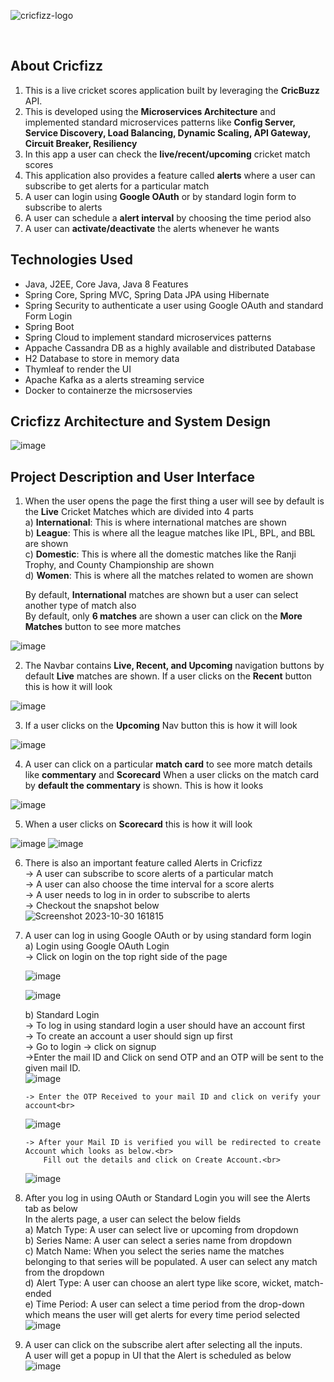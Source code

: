 <a name="readme-top"></a>


![cricfizz-logo](https://github.com/BelugulaShushanth/CricFizzApp/assets/66299354/5c10b7aa-6f6d-493c-bea8-1a2dff258967)
<!-- PROJECT LOGO -->
<br />



<!-- ABOUT THE PROJECT -->
## About Cricfizz
<ol>
  <li>This is a live cricket scores application built by leveraging the <b>CricBuzz</b> API.</li>
  <li>This is developed using the <b>Microservices Architecture</b> and implemented standard microservices patterns like <b>Config Server, Service Discovery, Load Balancing, Dynamic Scaling, API Gateway, Circuit 
   Breaker, Resiliency</b></li>
  <li>In this app a user can check the <b>live/recent/upcoming</b> cricket match scores</li>
  <li>This application also provides a feature called <b>alerts</b> where a user can subscribe to get alerts for a particular match</li>
  <li>A user can login using <b>Google OAuth</b> or by standard login form to subscribe to alerts</li>
  <li>A user can schedule a <b>alert interval</b> by choosing the time period also</li>
  <li>A user can <b>activate/deactivate</b> the alerts whenever he wants</li>
</ol>



## Technologies Used


<ul>
<li>Java, J2EE, Core Java, Java 8 Features</li>
<li>Spring Core, Spring MVC, Spring Data JPA using Hibernate</li>
<li>Spring Security to authenticate a user using Google OAuth and standard Form Login</li>
<li>Spring Boot</li>
<li>Spring Cloud to implement standard microservices patterns</li>
<li>Appache Cassandra DB as a highly available and distributed Database</li>
<li>H2 Database to store in memory data</li>
<li>Thymleaf to render the UI</li>
<li>Apache Kafka as a alerts streaming service</li>
<li>Docker to containerze the micrsoservies</li>
</ul>


## Cricfizz Architecture and System Design
![image](https://github.com/BelugulaShushanth/CricFizzApp/assets/66299354/778aab9b-6257-42f6-a259-bbf87bc78bd0)



## Project Description and User Interface

1. When the user opens the page the first thing a user will see by default is the **Live** Cricket Matches which are divided into 4 parts<br>
       a) **International**: This is where international matches are shown<br>
       b) **League**: This is where all the league matches like IPL, BPL, and BBL are shown<br>
       c) **Domestic**: This is where all the domestic matches like the Ranji Trophy, and County Championship are shown<br>
       d) **Women**: This is where all the matches related to women are shown<br>
       
   By default, **International** matches are shown but a user can select another type of match also<br>
   By default, only **6 matches** are shown a user can click on the **More Matches** button to see more matches
   
![image](https://github.com/BelugulaShushanth/CricFizzApp/assets/66299354/3aa1b371-aafe-4b10-a715-157c02368705)



2. The Navbar contains **Live, Recent, and Upcoming** navigation buttons by default **Live** matches are shown. If a user clicks on the **Recent** button this is how it will look
   
![image](https://github.com/BelugulaShushanth/CricFizzApp/assets/66299354/5c4e0b44-2b5a-42b9-94cc-b73d455a2c37)



3. If a user clicks on the **Upcoming** Nav button this is how it will look

![image](https://github.com/BelugulaShushanth/CricFizzApp/assets/66299354/75d192dc-014f-41ba-ad68-26102c13ebe4)



4. A user can click on a particular **match card** to see more match details like **commentary** and **Scorecard**
   When a user clicks on the match card by **default the commentary** is shown. This is how it looks

![image](https://github.com/BelugulaShushanth/CricFizzApp/assets/66299354/9887e8a7-7302-4640-bf41-c302aa65d346)



5. When a user clicks on **Scorecard** this is how it will look

![image](https://github.com/BelugulaShushanth/CricFizzApp/assets/66299354/acf16660-d386-4fa8-8b35-ae3bf949fffa)
![image](https://github.com/BelugulaShushanth/CricFizzApp/assets/66299354/ae058d2b-f3ee-446f-b224-33560500c936)



6. There is also an important feature called Alerts in Cricfizz<br>
     -> A user can subscribe to score alerts of a particular match<br>
     -> A user can also choose the time interval for a score alerts <br>
     -> A user needs to log in in order to subscribe to alerts<br>
     -> Checkout the snapshot below<br>
   ![Screenshot 2023-10-30 161815](https://github.com/BelugulaShushanth/CricFizzApp/assets/66299354/3cf27254-96af-4aa3-a274-7e8921cf276b)




7. A user can log in using Google OAuth or by using standard form login<br>
    a) Login using Google OAuth Login<br>
       -> Click on login on the top right side of the page
   
      ![image](https://github.com/BelugulaShushanth/CricFizzApp/assets/66299354/01254652-6bfe-4b92-9ecf-0c73418aaedf)

      ![image](https://github.com/BelugulaShushanth/CricFizzApp/assets/66299354/4bf9673e-12d9-4767-b11b-557a48af33b5)

   b) Standard Login<br>
       -> To log in using standard login a user should have an account first<br>
       -> To create an account a user should sign up first<br>
       -> Go to login -> click on signup<br>
       ->Enter the mail ID and Click on send OTP and an OTP will be sent to the given mail ID.<br>
       ![image](https://github.com/BelugulaShushanth/CricFizzApp/assets/66299354/d7f32a5b-d805-440d-8bed-812ffd2ed8fe)

       -> Enter the OTP Received to your mail ID and click on verify your account<br>
      ![image](https://github.com/BelugulaShushanth/CricFizzApp/assets/66299354/f7a02034-9baa-4f52-824a-ed171e01418d)

       -> After your Mail ID is verified you will be redirected to create Account which looks as below.<br>
           Fill out the details and click on Create Account.<br>
      ![image](https://github.com/BelugulaShushanth/CricFizzApp/assets/66299354/e198f82f-f655-404e-91db-43440c271a48)
   

9. After you log in using OAuth or Standard Login you will see the Alerts tab as below<br>
   In the alerts page, a user can select the below fields<br>
   a) Match Type: A user can select live or upcoming from dropdown<br>
   b) Series Name: A user can select a series name from dropdown<br>
   c) Match Name: When you select the series name the matches belonging to that series will be populated. A user can select any match from the dropdown<br>
   d) Alert Type: A user can choose an alert type like score, wicket, match-ended<br>
   e) Time Period: A user can select a time period from the drop-down which means the user will get alerts for every time period selected<br>
    ![image](https://github.com/BelugulaShushanth/CricFizzApp/assets/66299354/f97a6522-a28c-42db-8dff-d197528b1e96)

10. A user can click on the subscribe alert after selecting all the inputs.<br>
    A user will get a popup in UI that the Alert is scheduled as below<br>
   ![image](https://github.com/BelugulaShushanth/CricFizzApp/assets/66299354/2d461648-91dc-41e1-8b4a-87b6f96106e6)
